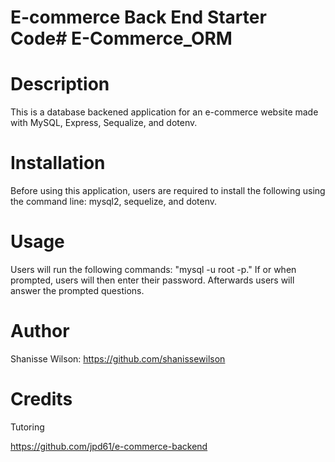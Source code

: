 # E-commerce Back End Starter Code# E-Commerce_ORM

# Description 
This is a database backened application for an e-commerce website made with MySQL, Express, Sequalize, and dotenv.

# Installation
Before using this application, users are required to install the following using the command line: mysql2, sequelize, and dotenv.

# Usage
Users will run the following commands: "mysql -u root -p." If or when prompted, users will then enter their password. Afterwards users will answer the prompted questions.

# Author
Shanisse Wilson:
https://github.com/shanissewilson

# Credits
Tutoring

https://github.com/jpd61/e-commerce-backend
